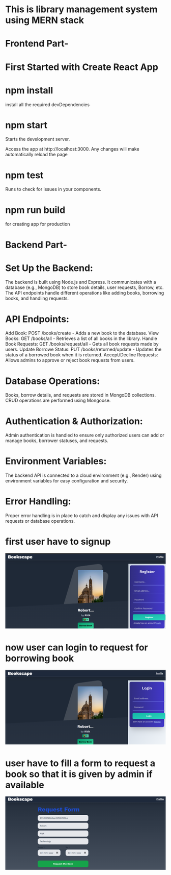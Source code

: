 # This is library management system using MERN stack

# Frontend Part-

# First Started with Create React App

# npm install
install all the required devDependencies

# npm start
Starts the development server.

Access the app at http://localhost:3000.
Any changes will make automatically reload the page

# npm test
Runs to check for issues in your components.

# npm run build
for creating app for production

# Backend Part-

# Set Up the Backend:
The backend is built using Node.js and Express.
It communicates with a database (e.g., MongoDB) to store book details, user requests, Borrow, etc.
The API endpoints handle different operations like adding books, borrowing books, and handling requests.

# API Endpoints:
Add Book: POST /books/create - Adds a new book to the database.
View Books: GET /books/all - Retrieves a list of all books in the library.
Handle Book Requests: GET /books/request/all - Gets all book requests made by users.
Update Borrowe Status: PUT /books/returned/update - Updates the status of a borrowed book when it is returned.
Accept/Decline Requests: Allows admins to approve or reject book requests from users.

# Database Operations:
Books, borrow details, and requests are stored in MongoDB collections.
CRUD operations are performed using Mongoose.

# Authentication & Authorization:
Admin authentication is handled to ensure only authorized users can add or manage books, borrower statuses, and requests.

# Environment Variables:
The backend API is connected to a cloud environment (e.g., Render) using environment variables for easy configuration and security.

# Error Handling:
Proper error handling is in place to catch and display any issues with API requests or database operations.


# first user have to signup
![image_alt](https://github.com/Ritik046/stringventure/blob/7783992316e585128ef7ffdef029061a49b3b192/lib2.png)
# now user can login to request for borrowing book
![image_alt](https://github.com/Ritik046/stringventure/blob/f91f9325b17bef106088c903d8e585d829869dfb/lib1.png)
# user have to fill a form to request a book so that it is given by admin if available
![image_alt](https://github.com/Ritik046/stringventure/blob/20ebcfbb7c51820a7d42f73b97dccc21a8edd4f1/lb7.png)



